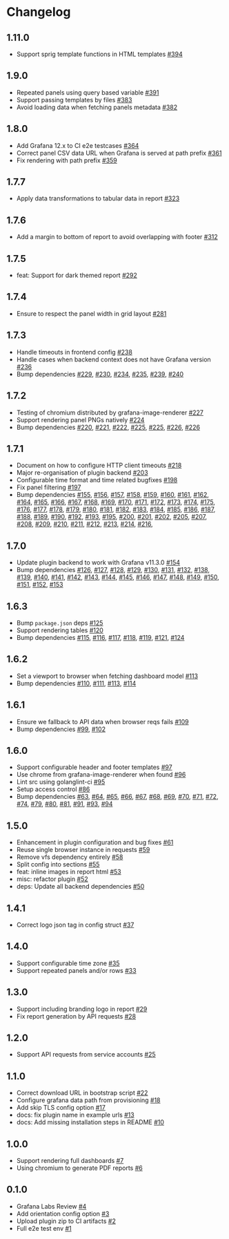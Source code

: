 # Changelog

## 1.11.0

- Support sprig template functions in HTML templates [#394](https://github.com/samanamonitor/grafana-dashboard-reporter-app/pull/394)

## 1.9.0

- Repeated panels using query based variable [#391](https://github.com/samanamonitor/grafana-dashboard-reporter-app/pull/391)
- Support passing templates by files [#383](https://github.com/samanamonitor/grafana-dashboard-reporter-app/pull/383)
- Avoid loading data when fetching panels metadata [#382](https://github.com/samanamonitor/grafana-dashboard-reporter-app/pull/382)

## 1.8.0

- Add Grafana 12.x to CI e2e testcases [#364](https://github.com/samanamonitor/grafana-dashboard-reporter-app/pull/364)
- Correct panel CSV data URL when Grafana is served at path prefix [#361](https://github.com/samanamonitor/grafana-dashboard-reporter-app/pull/361)
- Fix rendering with path prefix [#359](https://github.com/samanamonitor/grafana-dashboard-reporter-app/pull/359)

## 1.7.7

- Apply data transformations to tabular data in report [#323](https://github.com/samanamonitor/grafana-dashboard-reporter-app/pull/323)

## 1.7.6

- Add a margin to bottom of report to avoid overlapping with footer [#312](https://github.com/samanamonitor/grafana-dashboard-reporter-app/pull/312)

## 1.7.5

- feat: Support for dark themed report [#292](https://github.com/samanamonitor/grafana-dashboard-reporter-app/pull/292)

## 1.7.4

- Ensure to respect the panel width in grid layout [#281](https://github.com/samanamonitor/grafana-dashboard-reporter-app/pull/281)

## 1.7.3

- Handle timeouts in frontend config [#238](https://github.com/samanamonitor/grafana-dashboard-reporter-app/pull/238)
- Handle cases when backend context does not have Grafana version [#236](https://github.com/samanamonitor/grafana-dashboard-reporter-app/pull/236)
- Bump dependencies [#229](https://github.com/samanamonitor/grafana-dashboard-reporter-app/pull/229), [#230](https://github.com/samanamonitor/grafana-dashboard-reporter-app/pull/230), [#234](https://github.com/samanamonitor/grafana-dashboard-reporter-app/pull/234), [#235](https://github.com/samanamonitor/grafana-dashboard-reporter-app/pull/235), [#239](https://github.com/samanamonitor/grafana-dashboard-reporter-app/pull/239), [#240](https://github.com/samanamonitor/grafana-dashboard-reporter-app/pull/240)

## 1.7.2

- Testing of chromium distributed by grafana-image-renderer [#227](https://github.com/samanamonitor/grafana-dashboard-reporter-app/pull/227)
- Support rendering panel PNGs natively [#224](https://github.com/samanamonitor/grafana-dashboard-reporter-app/pull/224)
- Bump dependencies [#220](https://github.com/samanamonitor/grafana-dashboard-reporter-app/pull/220), [#221](https://github.com/samanamonitor/grafana-dashboard-reporter-app/pull/221), [#222](https://github.com/samanamonitor/grafana-dashboard-reporter-app/pull/222), [#225](https://github.com/samanamonitor/grafana-dashboard-reporter-app/pull/158), [#225](https://github.com/samanamonitor/grafana-dashboard-reporter-app/pull/225), [#226](https://github.com/samanamonitor/grafana-dashboard-reporter-app/pull/160), [#226](https://github.com/samanamonitor/grafana-dashboard-reporter-app/pull/226)

## 1.7.1

- Document on how to configure HTTP client timeouts [#218](https://github.com/samanamonitor/grafana-dashboard-reporter-app/pull/218)
- Major re-organisation of plugin backend [#203](https://github.com/samanamonitor/grafana-dashboard-reporter-app/pull/203)
- Configurable time format and time related bugfixes [#198](https://github.com/samanamonitor/grafana-dashboard-reporter-app/pull/198)
- Fix panel filtering [#197](https://github.com/samanamonitor/grafana-dashboard-reporter-app/pull/197)
- Bump dependencies [#155](https://github.com/samanamonitor/grafana-dashboard-reporter-app/pull/155), [#156](https://github.com/samanamonitor/grafana-dashboard-reporter-app/pull/156), [#157](https://github.com/samanamonitor/grafana-dashboard-reporter-app/pull/157), [#158](https://github.com/samanamonitor/grafana-dashboard-reporter-app/pull/158), [#159](https://github.com/samanamonitor/grafana-dashboard-reporter-app/pull/159), [#160](https://github.com/samanamonitor/grafana-dashboard-reporter-app/pull/160), [#161](https://github.com/samanamonitor/grafana-dashboard-reporter-app/pull/161), [#162](https://github.com/samanamonitor/grafana-dashboard-reporter-app/pull/162), [#164](https://github.com/samanamonitor/grafana-dashboard-reporter-app/pull/164), [#165](https://github.com/samanamonitor/grafana-dashboard-reporter-app/pull/165), [#166](https://github.com/samanamonitor/grafana-dashboard-reporter-app/pull/166), [#167](https://github.com/samanamonitor/grafana-dashboard-reporter-app/pull/167), [#168](https://github.com/samanamonitor/grafana-dashboard-reporter-app/pull/168), [#169](https://github.com/samanamonitor/grafana-dashboard-reporter-app/pull/169), [#170](https://github.com/samanamonitor/grafana-dashboard-reporter-app/pull/170), [#171](https://github.com/samanamonitor/grafana-dashboard-reporter-app/pull/171), [#172](https://github.com/samanamonitor/grafana-dashboard-reporter-app/pull/172), [#173](https://github.com/samanamonitor/grafana-dashboard-reporter-app/pull/173), [#174](https://github.com/samanamonitor/grafana-dashboard-reporter-app/pull/174), [#175](https://github.com/samanamonitor/grafana-dashboard-reporter-app/pull/175), [#176](https://github.com/samanamonitor/grafana-dashboard-reporter-app/pull/176), [#177](https://github.com/samanamonitor/grafana-dashboard-reporter-app/pull/177), [#178](https://github.com/samanamonitor/grafana-dashboard-reporter-app/pull/178), [#179](https://github.com/samanamonitor/grafana-dashboard-reporter-app/pull/179), [#180](https://github.com/samanamonitor/grafana-dashboard-reporter-app/pull/180), [#181](https://github.com/samanamonitor/grafana-dashboard-reporter-app/pull/181), [#182](https://github.com/samanamonitor/grafana-dashboard-reporter-app/pull/182), [#183](https://github.com/samanamonitor/grafana-dashboard-reporter-app/pull/183), [#184](https://github.com/samanamonitor/grafana-dashboard-reporter-app/pull/184), [#185](https://github.com/samanamonitor/grafana-dashboard-reporter-app/pull/185), [#186](https://github.com/samanamonitor/grafana-dashboard-reporter-app/pull/186), [#187](https://github.com/samanamonitor/grafana-dashboard-reporter-app/pull/187), [#188](https://github.com/samanamonitor/grafana-dashboard-reporter-app/pull/188), [#189](https://github.com/samanamonitor/grafana-dashboard-reporter-app/pull/189), [#190](https://github.com/samanamonitor/grafana-dashboard-reporter-app/pull/190), [#192](https://github.com/samanamonitor/grafana-dashboard-reporter-app/pull/192), [#193](https://github.com/samanamonitor/grafana-dashboard-reporter-app/pull/193), [#195](https://github.com/samanamonitor/grafana-dashboard-reporter-app/pull/195), [#200](https://github.com/samanamonitor/grafana-dashboard-reporter-app/pull/200), [#201](https://github.com/samanamonitor/grafana-dashboard-reporter-app/pull/201), [#202](https://github.com/samanamonitor/grafana-dashboard-reporter-app/pull/202), [#205](https://github.com/samanamonitor/grafana-dashboard-reporter-app/pull/205), [#207](https://github.com/samanamonitor/grafana-dashboard-reporter-app/pull/207), [#208](https://github.com/samanamonitor/grafana-dashboard-reporter-app/pull/208), [#209](https://github.com/samanamonitor/grafana-dashboard-reporter-app/pull/209), [#210](https://github.com/samanamonitor/grafana-dashboard-reporter-app/pull/210), [#211](https://github.com/samanamonitor/grafana-dashboard-reporter-app/pull/211), [#212](https://github.com/samanamonitor/grafana-dashboard-reporter-app/pull/212), [#213](https://github.com/samanamonitor/grafana-dashboard-reporter-app/pull/213), [#214](https://github.com/samanamonitor/grafana-dashboard-reporter-app/pull/214), [#216](https://github.com/samanamonitor/grafana-dashboard-reporter-app/pull/216),

## 1.7.0

- Update plugin backend to work with Grafana v11.3.0 [#154](https://github.com/samanamonitor/grafana-dashboard-reporter-app/pull/154)
- Bump dependencies [#126](https://github.com/samanamonitor/grafana-dashboard-reporter-app/pull/126), [#127](https://github.com/samanamonitor/grafana-dashboard-reporter-app/pull/127), [#128](https://github.com/samanamonitor/grafana-dashboard-reporter-app/pull/128), [#129](https://github.com/samanamonitor/grafana-dashboard-reporter-app/pull/129), [#130](https://github.com/samanamonitor/grafana-dashboard-reporter-app/pull/130), [#131](https://github.com/samanamonitor/grafana-dashboard-reporter-app/pull/131), [#132](https://github.com/samanamonitor/grafana-dashboard-reporter-app/pull/132), [#138](https://github.com/samanamonitor/grafana-dashboard-reporter-app/pull/138), [#139](https://github.com/samanamonitor/grafana-dashboard-reporter-app/pull/139), [#140](https://github.com/samanamonitor/grafana-dashboard-reporter-app/pull/140), [#141](https://github.com/samanamonitor/grafana-dashboard-reporter-app/pull/141), [#142](https://github.com/samanamonitor/grafana-dashboard-reporter-app/pull/142), [#143](https://github.com/samanamonitor/grafana-dashboard-reporter-app/pull/143), [#144](https://github.com/samanamonitor/grafana-dashboard-reporter-app/pull/144), [#145](https://github.com/samanamonitor/grafana-dashboard-reporter-app/pull/145), [#146](https://github.com/samanamonitor/grafana-dashboard-reporter-app/pull/146), [#147](https://github.com/samanamonitor/grafana-dashboard-reporter-app/pull/147), [#148](https://github.com/samanamonitor/grafana-dashboard-reporter-app/pull/148), [#149](https://github.com/samanamonitor/grafana-dashboard-reporter-app/pull/149), [#150](https://github.com/samanamonitor/grafana-dashboard-reporter-app/pull/150), [#151](https://github.com/samanamonitor/grafana-dashboard-reporter-app/pull/151), [#152](https://github.com/samanamonitor/grafana-dashboard-reporter-app/pull/152), [#153](https://github.com/samanamonitor/grafana-dashboard-reporter-app/pull/153)

## 1.6.3

- Bump `package.json` deps [#125](https://github.com/samanamonitor/grafana-dashboard-reporter-app/pull/125)
- Support rendering tables [#120](https://github.com/samanamonitor/grafana-dashboard-reporter-app/pull/120)
- Bump dependencies [#115](https://github.com/samanamonitor/grafana-dashboard-reporter-app/pull/115), [#116](https://github.com/samanamonitor/grafana-dashboard-reporter-app/pull/116), [#117](https://github.com/samanamonitor/grafana-dashboard-reporter-app/pull/117), [#118](https://github.com/samanamonitor/grafana-dashboard-reporter-app/pull/118), [#119](https://github.com/samanamonitor/grafana-dashboard-reporter-app/pull/119), [#121](https://github.com/samanamonitor/grafana-dashboard-reporter-app/pull/121), [#124](https://github.com/samanamonitor/grafana-dashboard-reporter-app/pull/124)

## 1.6.2

- Set a viewport to browser when fetching dashboard model [#113](https://github.com/samanamonitor/grafana-dashboard-reporter-app/pull/113)
- Bump dependencies [#110](https://github.com/samanamonitor/grafana-dashboard-reporter-app/pull/110), [#111](https://github.com/samanamonitor/grafana-dashboard-reporter-app/pull/111), [#113](https://github.com/samanamonitor/grafana-dashboard-reporter-app/pull/113), [#114](https://github.com/samanamonitor/grafana-dashboard-reporter-app/pull/114)

## 1.6.1

- Ensure we fallback to API data when browser reqs fails [#109](https://github.com/samanamonitor/grafana-dashboard-reporter-app/pull/109)
- Bump dependencies [#99](https://github.com/samanamonitor/grafana-dashboard-reporter-app/pull/99), [#102](https://github.com/samanamonitor/grafana-dashboard-reporter-app/pull/102)

## 1.6.0

- Support configurable header and footer templates [#97](https://github.com/samanamonitor/grafana-dashboard-reporter-app/pull/97)
- Use chrome from grafana-image-renderer when found [#96](https://github.com/samanamonitor/grafana-dashboard-reporter-app/pull/96)
- Lint src using golanglint-ci [#95](https://github.com/samanamonitor/grafana-dashboard-reporter-app/pull/95)
- Setup access control [#86](https://github.com/samanamonitor/grafana-dashboard-reporter-app/pull/86)
- Bump dependencies [#63](https://github.com/samanamonitor/grafana-dashboard-reporter-app/pull/63), [#64](https://github.com/samanamonitor/grafana-dashboard-reporter-app/pull/64), [#65](https://github.com/samanamonitor/grafana-dashboard-reporter-app/pull/65), [#66](https://github.com/samanamonitor/grafana-dashboard-reporter-app/pull/66), [#67](https://github.com/samanamonitor/grafana-dashboard-reporter-app/pull/67), [#68](https://github.com/samanamonitor/grafana-dashboard-reporter-app/pull/68), [#69](https://github.com/samanamonitor/grafana-dashboard-reporter-app/pull/69), [#70](https://github.com/samanamonitor/grafana-dashboard-reporter-app/pull/70), [#71](https://github.com/samanamonitor/grafana-dashboard-reporter-app/pull/71), [#72](https://github.com/samanamonitor/grafana-dashboard-reporter-app/pull/72), [#74](https://github.com/samanamonitor/grafana-dashboard-reporter-app/pull/74), [#79](https://github.com/samanamonitor/grafana-dashboard-reporter-app/pull/79), [#80](https://github.com/samanamonitor/grafana-dashboard-reporter-app/pull/80), [#81](https://github.com/samanamonitor/grafana-dashboard-reporter-app/pull/81), [#91](https://github.com/samanamonitor/grafana-dashboard-reporter-app/pull/91), [#93](https://github.com/samanamonitor/grafana-dashboard-reporter-app/pull/93), [#94](https://github.com/samanamonitor/grafana-dashboard-reporter-app/pull/94)

## 1.5.0

- Enhancement in plugin configuration and bug fixes [#61](https://github.com/samanamonitor/grafana-dashboard-reporter-app/pull/61)
- Reuse single browser instance in requests [#59](https://github.com/samanamonitor/grafana-dashboard-reporter-app/pull/59)
- Remove vfs dependency entirely [#58](https://github.com/samanamonitor/grafana-dashboard-reporter-app/pull/58)
- Split config into sections [#55](https://github.com/samanamonitor/grafana-dashboard-reporter-app/pull/55)
- feat: inline images in report html [#53](https://github.com/samanamonitor/grafana-dashboard-reporter-app/pull/53)
- misc: refactor plugin [#52](https://github.com/samanamonitor/grafana-dashboard-reporter-app/pull/52)
- deps: Update all backend dependencies [#50](https://github.com/samanamonitor/grafana-dashboard-reporter-app/pull/50)

## 1.4.1

- Correct logo json tag in config struct [#37](https://github.com/samanamonitor/grafana-dashboard-reporter-app/pull/37)

## 1.4.0

- Support configurable time zone [#35](https://github.com/samanamonitor/grafana-dashboard-reporter-app/pull/35)
- Support repeated panels and/or rows [#33](https://github.com/samanamonitor/grafana-dashboard-reporter-app/pull/33)

## 1.3.0

- Support including branding logo in report [#29](https://github.com/samanamonitor/grafana-dashboard-reporter-app/pull/29)
- Fix report generation by API requests [#28](https://github.com/samanamonitor/grafana-dashboard-reporter-app/pull/28)

## 1.2.0

- Support API requests from service accounts [#25](https://github.com/samanamonitor/grafana-dashboard-reporter-app/pull/25)

## 1.1.0

- Correct download URL in bootstrap script [#22](https://github.com/samanamonitor/grafana-dashboard-reporter-app/pull/22)
- Configure grafana data path from provisioning [#18](https://github.com/samanamonitor/grafana-dashboard-reporter-app/pull/18)
- Add skip TLS config option [#17](https://github.com/samanamonitor/grafana-dashboard-reporter-app/pull/17)
- docs: fix plugin name in example urls [#13](https://github.com/samanamonitor/grafana-dashboard-reporter-app/pull/13)
- docs: Add missing installation steps in README [#10](https://github.com/samanamonitor/grafana-dashboard-reporter-app/pull/10)

## 1.0.0

- Support rendering full dashboards [#7](https://github.com/samanamonitor/grafana-dashboard-reporter-app/pull/7)
- Using chromium to generate PDF reports [#6](https://github.com/samanamonitor/grafana-dashboard-reporter-app/pull/6)

## 0.1.0

- Grafana Labs Review [#4](https://github.com/samanamonitor/grafana-dashboard-reporter-app/pull/4)
- Add orientation config option [#3](https://github.com/samanamonitor/grafana-dashboard-reporter-app/pull/3)
- Upload plugin zip to CI artifacts [#2](https://github.com/samanamonitor/grafana-dashboard-reporter-app/pull/2)
- Full e2e test env [#1](https://github.com/samanamonitor/grafana-dashboard-reporter-app/pull/1)
